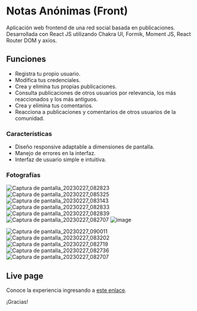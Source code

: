 # Notas Anónimas (Front)

Aplicación web frontend de una red social basada en publicaciones. Desarrollada con React JS utilizando Chakra UI, Formik, Moment JS, React Router DOM y axios.

## Funciones

- Registra tu propio usuario.
- Modifica tus credenciales.
- Crea y elimina tus propias publicaciones.
- Consulta publicaciones de otros usuarios por relevancia, los más reaccionados y los más antiguos.
- Crea y elimina tus comentarios.
- Reacciona a publicaciones y comentarios de otros usuarios de la comunidad.

### Características

- Diseño responsive adaptable a dimensiones de pantalla.
- Manejo de errores en la interfaz.
- Interfaz de usuario simple e intuitiva.

### Fotografías
![Captura de pantalla_20230227_082823](https://user-images.githubusercontent.com/71740420/221732299-a50330ec-edd5-40d9-b914-33a485534168.png)
![Captura de pantalla_20230227_085325](https://user-images.githubusercontent.com/71740420/221733572-523638a3-f95d-49eb-bc8f-155f25734c0b.png)
![Captura de pantalla_20230227_083143](https://user-images.githubusercontent.com/71740420/221732343-f4ee0405-d0c2-4584-90a2-60b5fded1cf0.png)
![Captura de pantalla_20230227_082833](https://user-images.githubusercontent.com/71740420/221732311-720475f3-b253-4e62-b238-7fdd9b1f63e5.png)
![Captura de pantalla_20230227_082839](https://user-images.githubusercontent.com/71740420/221732322-8075e9bc-a1ea-4808-afbb-e28450169ce8.png)
![Captura de pantalla_20230227_082707](https://user-images.githubusercontent.com/71740420/221733849-4f7e4d12-2306-4f92-9bbc-f916b0ec262b.png)
![image](https://user-images.githubusercontent.com/71740420/221734230-8b3daa39-4a68-40cd-b75e-ccf38f1bd2f1.png)


![Captura de pantalla_20230227_090011](https://user-images.githubusercontent.com/71740420/221733675-ab2ba8f1-0f98-4222-8e28-27e297c3658e.png)
![Captura de pantalla_20230227_083202](https://user-images.githubusercontent.com/71740420/221733684-2b9d281c-8c34-4a02-b85b-a66d2c7df141.png)
![Captura de pantalla_20230227_082719](https://user-images.githubusercontent.com/71740420/221733697-d78189e7-1602-4fc3-97a9-7205b50e1ab3.png)
![Captura de pantalla_20230227_082736](https://user-images.githubusercontent.com/71740420/221733710-2de215d3-812b-4801-b514-1f34712c0125.png)
![Captura de pantalla_20230227_082707](https://user-images.githubusercontent.com/71740420/221733714-00a18d5c-efac-4abd-a0a3-0abf9f23ef38.png)

## Live page
Conoce la experiencia ingresando a [este enlace](https://notasanonimas.netlify.app/).

¡Gracias!
